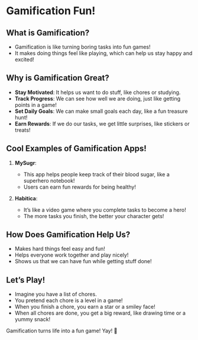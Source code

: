 # Gamification Fun!

## What is Gamification?
- Gamification is like turning boring tasks into fun games!
- It makes doing things feel like playing, which can help us stay happy and excited!

## Why is Gamification Great?
- **Stay Motivated**: It helps us want to do stuff, like chores or studying.
- **Track Progress**: We can see how well we are doing, just like getting points in a game!
- **Set Daily Goals**: We can make small goals each day, like a fun treasure hunt!
- **Earn Rewards**: If we do our tasks, we get little surprises, like stickers or treats!

## Cool Examples of Gamification Apps!
1. **MySugr**:  
   - This app helps people keep track of their blood sugar, like a superhero notebook!  
   - Users can earn fun rewards for being healthy!
  
2. **Habitica**:  
   - It’s like a video game where you complete tasks to become a hero!  
   - The more tasks you finish, the better your character gets!

## How Does Gamification Help Us?
- Makes hard things feel easy and fun!  
- Helps everyone work together and play nicely!  
- Shows us that we can have fun while getting stuff done!

## Let’s Play!
- Imagine you have a list of chores.  
- You pretend each chore is a level in a game!  
- When you finish a chore, you earn a star or a smiley face!  
- When all chores are done, you get a big reward, like drawing time or a yummy snack!

Gamification turns life into a fun game! Yay! 🎉